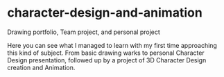 # character-design-and-animation
Drawing portfolio, Team project, and personal project

Here you can see what I managed to learn with my first time approaching this kind of subject.
From basic drawing warks to personal Character Design presentation,
followed up by a project of 3D Character Design creation and Animation.
